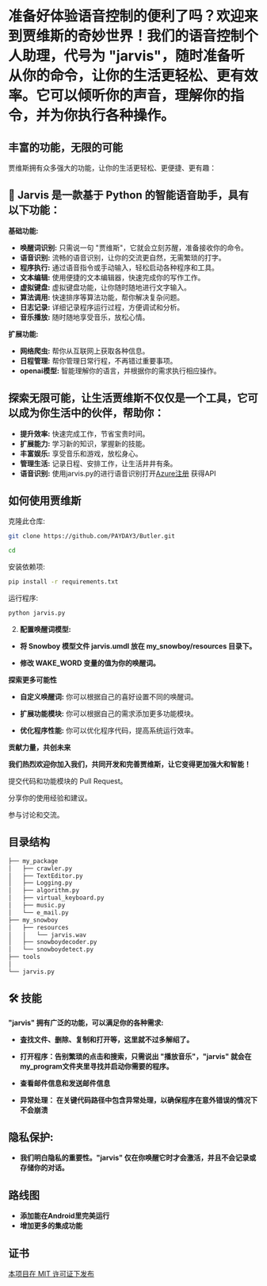 # **准备好体验语音控制的便利了吗？欢迎来到贾维斯的奇妙世界！我们的语音控制个人助理，代号为 "jarvis"，随时准备听从你的命令，让你的生活更轻松、更有效率。它可以倾听你的声音，理解你的指令，并为你执行各种操作。**

## **丰富的功能，无限的可能**

贾维斯拥有众多强大的功能，让你的生活更轻松、更便捷、更有趣：

## 🚀 Jarvis 是一款基于 Python 的智能语音助手，具有以下功能：

**基础功能:**

* **唤醒词识别:**  只需说一句 "贾维斯"，它就会立刻苏醒，准备接收你的命令。
* **语音识别:**  流畅的语音识别，让你的交流更自然，无需繁琐的打字。
* **程序执行:**  通过语音指令或手动输入，轻松启动各种程序和工具。
* **文本编辑:**  使用便捷的文本编辑器，快速完成你的写作工作。
* **虚拟键盘:**  虚拟键盘功能，让你随时随地进行文字输入。
* **算法调用:**  快速排序等算法功能，帮你解决复杂问题。
* **日志记录:**  详细记录程序运行过程，方便调试和分析。
* **音乐播放:**  随时随地享受音乐，放松心情。

**扩展功能:**

* **网络爬虫:**  帮你从互联网上获取各种信息。
* **日程管理:**  帮你管理日常行程，不再错过重要事项。
* **openai模型:**  智能理解你的语言，并根据你的需求执行相应操作。

## 探索无限可能，让生活贾维斯不仅仅是一个工具，它可以成为你生活中的伙伴，帮助你：

* **提升效率:**  快速完成工作，节省宝贵时间。
* **扩展能力:**  学习新的知识，掌握新的技能。
* **丰富娱乐:**  享受音乐和游戏，放松身心。
* **管理生活:**  记录日程、安排工作，让生活井井有条。
* **语音识别:**  使用jarvis.py的进行语音识别打开[Azure注册](https://portal.azure.cn/) 获得API

## 如何使用贾维斯

克隆此仓库:
```bash
git clone https://github.com/PAYDAY3/Butler.git
```
```bash
cd 
```
安装依赖项:
```bash
pip install -r requirements.txt
```
运行程序:
```bash
python jarvis.py 
```
2. **配置唤醒词模型:**

* **将 Snowboy 模型文件 jarvis.umdl 放在 my_snowboy/resources 目录下。**

* **修改 WAKE_WORD 变量的值为你的唤醒词。**


**探索更多可能性**

* **自定义唤醒词:** 你可以根据自己的喜好设置不同的唤醒词。
* **扩展功能模块:** 你可以根据自己的需求添加更多功能模块。

* **优化程序性能:** 你可以优化程序代码，提高系统运行效率。

**贡献力量，共创未来**

**我们热烈欢迎你加入我们，共同开发和完善贾维斯，让它变得更加强大和智能！**

提交代码和功能模块的 Pull Request。

分享你的使用经验和建议。

参与讨论和交流。

## 目录结构    
```bash
├── my_package
│   ├── crawler.py
│   ├── TextEditor.py
│   ├── Logging.py
│   ├── algorithm.py
│   ├── virtual_keyboard.py
│   ├── music.py
│   └── e_mail.py
├── my_snowboy
│   ├── resources
│   │   └── jarvis.wav
│   ├── snowboydecoder.py
│   └── snowboydetect.py
├── tools
│  
└── jarvis.py
```
##  **🛠 技能**

**"jarvis" 拥有广泛的功能，可以满足你的各种需求:**

* **査找文件、删除、复制和打开等，这里就不过多解绍了。**

* **打开程序：告别繁琐的点击和搜索，只需说出  "播放音乐"，"jarvis" 就会在my_program文件夹里寻找并启动你需要的程序。**

* **查看邮件信息和发送邮件信息**

* **异常处理： 在关键代码路径中包含异常处理，以确保程序在意外错误的情况下不会崩溃**

## **隐私保护:**

* **我们明白隐私的重要性。"jarvis" 仅在你唤醒它时才会激活，并且不会记录或存储你的对话。**

## **路线图**

* **添加能在Android里完美运行** 
* **增加更多的集成功能** 

## **证书**

[本项目在 MIT 许可证下发布](https://choosealicense.com/licenses/mit/)

